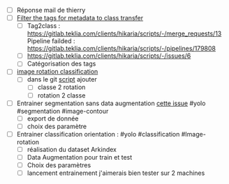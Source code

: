 - [ ] Réponse mail de thierry
- [ ] [Filter the tags for metadata to class transfer](https://redmine.teklia.com/issues/7777) 
	- [ ] Tag2class : https://gitlab.teklia.com/clients/hikaria/scripts/-/merge_requests/13
	      Pipeline failded : https://gitlab.teklia.com/clients/hikaria/scripts/-/pipelines/179808
	- [ ] https://gitlab.teklia.com/clients/hikaria/scripts/-/issues/6
	- [ ] Catégorisation des tags
- [ ] [image rotation classification](https://redmine.teklia.com/issues/7687)
	- [ ] dans le git [script](https://gitlab.teklia.com/clients/hikaria/scripts) ajouter 
		- [ ] classe 2 rotation 
		- [ ] rotation 2 classe 
- [ ] Entrainer segmentation sans data augmentation [cette issue](https://redmine.teklia.com/issues/7560) #yolo #segmentation #image-contour 
	- [ ] export de donnée
	- [ ] choix des paramètre
- [ ] Entrainer classification orientation : #yolo #classification #Image-rotation 
	- [ ] réalisation du dataset Arkindex
	- [ ] Data Augmentation pour train et test
	- [ ] Choix des paramètres
	- [ ] lancement entrainement 
	      j'aimerais bien tester sur 2 machines 